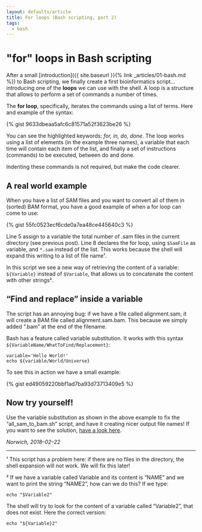 ```yaml
---
layout: defaults/article
title: For loops (Bash scripting, part 2)
tags:
  - bash
---
```


# "for" loops in Bash scripting

After a small [introduction]({{ site.baseurl }}{% link _articles/01-bash.md %}) to Bash scripting,
we finally create a first bioinformatics script…
introducing one of the **loops** we can use with the shell.
A loop is a structure that allows to perform a set of commands a number of times.

The **for loop**, specifically, iterates the commands using a list of terms. Here and example of the syntax:

{% gist 9633dbeaa5afc6c81571a52f3623be26 %}

You can see the highlighted keywords: _for, in, do, done_.
The loop works using a list of elements (in the example three names),
a variable that each time will contain each item of the list, and finally a set
of instructions (commands) to be executed, between do and done.

Indenting these commands is not required, but make the code clearer.

## A real world example
When you have a list of SAM files and you want to convert all of them in (sorted)
BAM format, you have a good example of when a for loop can come to use:

{% gist 55fc0523ecf6cde0a7ea48ce445640c3 %}

Line 5 assign to a variable the total number of .sam files in the current directory (see previous post).
Line 8 declares the for loop, using `$SamFile` as variable, and `*.sam` instead of the list.
This works because the shell will expand this writing to a list of file name¹.

In this script we see a new way of retrieving the content of a variable: `${Variable}` instead of `$Variable`,
that allows us to concatenate the content with other strings².

## “Find and replace” inside a variable
The script has an annoying bug: if we have a file called alignment.sam,
it will create a BAM file called alignment.sam.bam.
This because we simply added “.bam” at the end of the filename.

Bash has a feature called variable substitution. It works with this syntax `${VariableName/WhatToFind/Replacement}`:

```
variable='Hello World!'
echo ${variable/World/Universe}
```

To see this in action we have a small example:

{% gist ed49059220bbf1ad7ba93d73713409e5 %}

## Now try yourself!

Use the variable substitution as shown in the above example to fix the “all_sam_to_bam.sh” script,
and have it creating nicer output file names!
If you want to see the solution, [have a look here](https://gist.github.com/telatin/e82050c1d1831281beb40ef70886c222).

_Norwich, 2018–02–22_

---

¹ This script has a problem here: if there are no files in the directory, the shell expansion will not work. We will fix this later!

² If we have a variable called Variable and its content is “NAME” and we want to print the string “NAME2”, how can we do this? If we type:
```
echo "$Variable2"
```
The shell will try to look for the content of a variable called “Variable2”, that does not exist. Here the correct version:
```
echo "${Variable}2"
```
